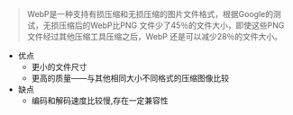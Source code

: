 > WebP是一种支持有损压缩和无损压缩的图片文件格式，根据Google的测试，无损压缩后的WebP比PNG 文件少了45％的文件大小，即使这些PNG文件经过其他压缩工具压缩之后，WebP 还是可以减少28％的文件大小。

- 优点
  - 更小的文件尺寸
  - 更高的质量——与其他相同大小不同格式的压缩图像比较
- 缺点
  - 编码和解码速度比较慢,存在一定兼容性


